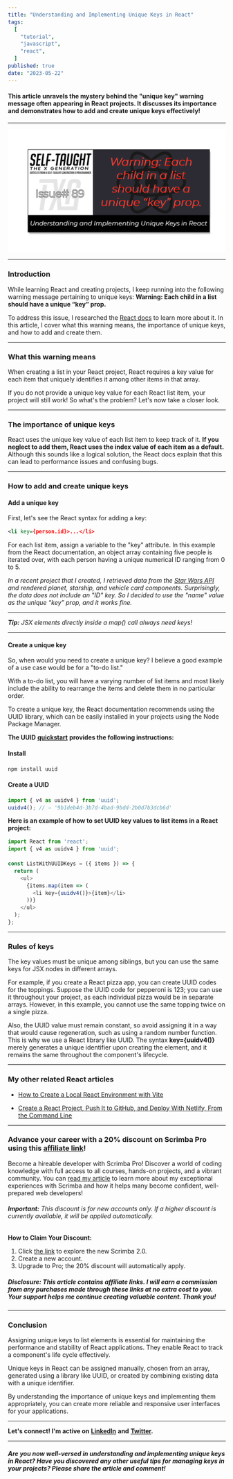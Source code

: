 ```yaml
---
title: "Understanding and Implementing Unique Keys in React"
tags:
  [
    "tutorial",
    "javascript",
    "react",
  ]
published: true
date: "2023-05-22"
---
```


#### This article unravels the mystery behind the "unique key" warning message often appearing in React projects. It discusses its importance and demonstrates how to add and create unique keys effectively!

---

![TN-TXG-89](img/05-22-2023/TN-TXG-89.png)

---

### Introduction

While learning React and creating projects, I keep running into the following warning message pertaining to unique keys: **Warning: Each child in a list should have a unique “key” prop.**

To address this issue, I researched the [React docs](https://react.dev/learn/rendering-lists#keeping-list-items-in-order-with-key) to learn more about it. In this article, I cover what this warning means, the importance of unique keys, and how to add and create them.

---

### What this warning means

When creating a list in your React project, React requires a key value for each item that uniquely identifies it among other items in that array.

If you do not provide a unique key value for each React list item, your project will still work! So what's the problem? Let's now take a closer look.

---

### The importance of unique keys

React uses the unique key value of each list item to keep track of it. **If you neglect to add them, React uses the index value of each item as a default.** Although this sounds like a logical solution, the React docs explain that this can lead to performance issues and confusing bugs.

---

### How to add and create unique keys

#### Add a unique key

First, let's see the React syntax for adding a key:

```xml
<li key={person.id}>...</li>
```

For each list item, assign a variable to the "key" attribute. In this example from the React documentation, an object array containing five people is iterated over, with each person having a unique numerical ID ranging from 0 to 5.

*In a recent project that I created, I retrieved data from the [Star Wars API](https://selftaughttxg.com/2023/05-23/react-how-to-use-the-star-wars-api-for-beginners/) and rendered planet, starship, and vehicle card components. Surprisingly, the data does not include an "ID" key. So I decided to use the "name" value as the unique “key” prop, and it works fine.*

---

***Tip:*** *JSX elements directly inside a map() call always need keys!*

---

#### Create a unique key

So, when would you need to create a unique key? I believe a good example of a use case would be for a "to-do list."

With a to-do list, you will have a varying number of list items and most likely include the ability to rearrange the items and delete them in no particular order.

To create a unique key, the React documentation recommends using the UUID library, which can be easily installed in your projects using the Node Package Manager.

**The UUID** [**quickstart**](https://www.npmjs.com/package/uuid) **provides the following instructions:**

#### Install

```javascript
npm install uuid
```

#### Create a UUID

```javascript
import { v4 as uuidv4 } from 'uuid';
uuidv4(); // ⇨ '9b1deb4d-3b7d-4bad-9bdd-2b0d7b3dcb6d'
```

**Here is an example of how to set UUID key values to list items in a React project:**

```javascript
import React from 'react';
import { v4 as uuidv4 } from 'uuid';

const ListWithUUIDKeys = ({ items }) => {
  return (
    <ul>
      {items.map(item => (
        <li key={uuidv4()}>{item}</li>
      ))}
    </ul>
  );
};
```

---

### **Rules of keys**

The key values must be unique among siblings, but you can use the same keys for JSX nodes in different arrays.

For example, if you create a React pizza app, you can create UUID codes for the toppings. Suppose the UUID code for pepperoni is 123; you can use it throughout your project, as each individual pizza would be in separate arrays. However, in this example, you cannot use the same topping twice on a single pizza.

Also, the UUID value must remain constant, so avoid assigning it in a way that would cause regeneration, such as using a random number function. This is why we use a React library like UUID. The syntax **key={uuidv4()}** merely generates a unique identifier upon creating the element, and it remains the same throughout the component's lifecycle.

---

### My other related React articles

* [How to Create a Local React Environment with Vite](https://selftaughttxg.com/2023/03-23/how-to-create-a-local-react-environment-with-vite/)
    
* [Create a React Project, Push It to GitHub, and Deploy With Netlify, From the Command Line](https://selftaughttxg.com/2023/03-23/create-a-react-project-push-it-to-github-and-deploy-with-netlify-from-the-command-line/)
    

---

### Advance your career with a 20% discount on Scrimba Pro using this [affiliate link](https://scrimba.com/?via=MichaelLarocca)!

Become a hireable developer with Scrimba Pro! Discover a world of coding knowledge with full access to all courses, hands-on projects, and a vibrant community. You can [read my article](https://selftaughttxg.com/2021/06-21/06-07-21/) to learn more about my exceptional experiences with Scrimba and how it helps many become confident, well-prepared web developers!

###### ***Important:*** *This discount is for new accounts only. If a higher discount is currently available, it will be applied automatically.*

**How to Claim Your Discount:**
1. Click [the link](https://scrimba.com/?via=MichaelLarocca) to explore the new Scrimba 2.0.
2. Create a new account.
3. Upgrade to Pro; the 20% discount will automatically apply.

##### ***Disclosure:*** *This article contains affiliate links. I will earn a commission from any purchases made through these links at no extra cost to you. Your support helps me continue creating valuable content. Thank you!*

---

### Conclusion

Assigning unique keys to list elements is essential for maintaining the performance and stability of React applications. They enable React to track a component's life cycle effectively.

Unique keys in React can be assigned manually, chosen from an array, generated using a library like UUID, or created by combining existing data with a unique identifier.

By understanding the importance of unique keys and implementing them appropriately, you can create more reliable and responsive user interfaces for your applications.

---

**Let's connect! I'm active on** [**LinkedIn**](https://www.linkedin.com/in/michaeljudelarocca/) **and** [**Twitter**](https://twitter.com/MikeJudeLarocca)**.**

---

###### ***Are you now well-versed in understanding and implementing unique keys in React? Have you discovered any other useful tips for managing keys in your projects? Please share the article and comment!***
